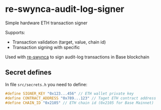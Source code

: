 # re-swynca-audit-log-signer

Simple hardware ETH transaction signer

Supports:
- Transaction validation (target, value, chain id)
- Transaction signing with specific

Used with [re-swynca](https://github.com/b4ck5p4c3/re-swynca) to sign audit-log transactions in Base blockchain

## Secret defines

In file `src/secrets.h` you need to define:
```c
#define SIGNER_KEY "0x123...456" // ETH wallet private key
#define CONTRACT_ADDRESS "0x789...123" // Taget ETH contract address
#define CHAIN_ID "0x2105" // ETH chain id (0x2105 for Base Mainnet)
```